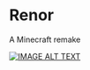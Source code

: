 # Renor
A Minecraft remake

[![IMAGE ALT TEXT](https://www.youtube.com/watch?v=8tnQFq1_5FE&list=PLex_yQmaLql6tTVMJjVST740dFwMQn6b_/0.jpg)](https://www.youtube.com/watch?v=8tnQFq1_5FE&list=PLex_yQmaLql6tTVMJjVST740dFwMQn6b_ "Video Title")
